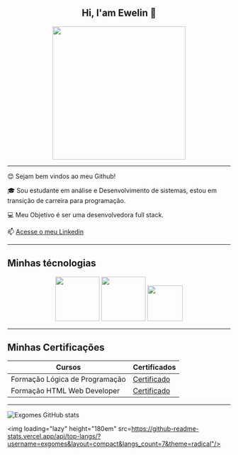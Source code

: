 <h2 align="center"> Hi, I'am Ewelin 👋 </h2>

<p align="center">
<img src="https://img.freepik.com/fotos-gratis/especialistas-em-seguranca-cibernetica-trabalhando-com-dispositivos-tecnologicos-e-luzes-de-neon_23-2151645648.jpg" width="300" heigth="300">
</p>

--------------

😊 Sejam bem vindos ao meu Github!

🎓 Sou estudante em análise e Desenvolvimento de sistemas, estou em transição de carreira para programação.

💻 Meu Objetivo é ser uma desenvolvedora full stack.

📫 [Acesse o meu Linkedin](https://www.linkedin.com/in/ewelin-xavier-desenvolvedora/)

------------------------------

## Minhas técnologias

<p align="center">
<img src="https://cdn.jsdelivr.net/gh/devicons/devicon@latest/icons/html5/html5-original-wordmark.svg" width="100px" />
<img src="https://cdn.jsdelivr.net/gh/devicons/devicon@latest/icons/css3/css3-original-wordmark.svg" width="100px"/>
<img src="https://cdn.jsdelivr.net/gh/devicons/devicon@latest/icons/javascript/javascript-original.svg" width="80px"/>
</p>

----------

## Minhas Certificações

|Cursos    |  Certificados  |
|----------| ---------------|
|Formação Lógica de Programação | [Certificado](https://hermes.dio.me/certificates/FLXF01QF.pdf)
|Formação HTML Web Developer | [Certificado](https://hermes.dio.me/certificates/DB746885.pdf) 

-----


![Exgomes GitHub stats](https://github-readme-stats.vercel.app/api?username=exgomes&show_icons=true&theme=radical)

<img loading="lazy" height="180em" src=https://github-readme-stats.vercel.app/api/top-langs/?username=exgomes&layout=compact&langs_count=7&theme=radical"/>

<!--
**Exgomes/exgomes** is a ✨ _special_ ✨ repository because its `README.md` (this file) appears on your GitHub profile.

Here are some ideas to get you started:

- 🔭 I’m currently working on ...
- 🌱 I’m currently learning ...
- 👯 I’m looking to collaborate on ...
- 🤔 I’m looking for help with ...
- 💬 Ask me about ...
- 📫 How to reach me: ...
- 😄 Pronouns: ...
- ⚡ Fun fact: ...
-->
